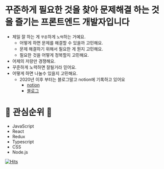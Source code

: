 # 꾸준하게 필요한 것을 찾아   문제해결 하는 것을 즐기는 프론트엔드 개발자입니다

* 제일 잘 하는 게 `꾸준`하게 `노력`하는 거예요.
  * 어떻게 하면 문제를 해결할 수 있을까 고민해요.
  * 문제 해결하기 위해서 필요한 게 뭔지 고민해요.
  * 필요한 것을 어떻게 정복할지 고민해요.
* 어제의 저랑만 경쟁해요.
* 꾸준하게 노력하면 잘될거라 믿어요.
* 어떻게 하면 나눌수 있을지 고민해요.
  * 2020년 이후 부터는 블로그말고 notion에 기록하고 있어요
    * [notion](https://www.notion.so/happyjy0109/00-TIL-Today-I-learned-f5d85d0921dd46f8988addf41bffbe75)
    * [블로그](https://happyjy.netlify.app/)


# 📌 관심순위 📌
* JavaScript
* React
* Redux
* Typescript
* CSS
* Node.js

[![Hits](https://hits.seeyoufarm.com/api/count/incr/badge.svg?url=https%3A%2F%2Fwww.notion.so%2Fhappyjy0109%2F00-TIL-Today-I-learned-f5d85d0921dd46f8988addf41bffbe75&count_bg=%2379C83D&title_bg=%23555555&icon=&icon_color=%23E7E7E7&title=hits&edge_flat=false)](https://hits.seeyoufarm.com)
